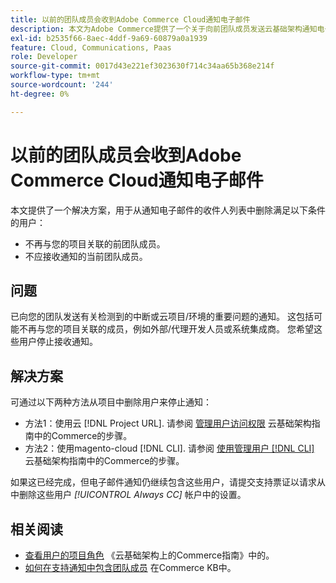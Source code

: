 ```yaml
---
title: 以前的团队成员会收到Adobe Commerce Cloud通知电子邮件
description: 本文为Adobe Commerce提供了一个关于向前团队成员发送云基础架构通知电子邮件的解决方案。
exl-id: b2535f66-8aec-4ddf-9a69-60879a0a1939
feature: Cloud, Communications, Paas
role: Developer
source-git-commit: 0017d43e221ef3023630f714c34aa65b368e214f
workflow-type: tm+mt
source-wordcount: '244'
ht-degree: 0%

---
```


# 以前的团队成员会收到Adobe Commerce Cloud通知电子邮件

本文提供了一个解决方案，用于从通知电子邮件的收件人列表中删除满足以下条件的用户：
* 不再与您的项目关联的前团队成员。
* 不应接收通知的当前团队成员。

## 问题

已向您的团队发送有关检测到的中断或云项目/环境的重要问题的通知。 这包括可能不再与您的项目关联的成员，例如外部/代理开发人员或系统集成商。 您希望这些用户停止接收通知。

## 解决方案

可通过以下两种方法从项目中删除用户来停止通知：

* 方法1：使用云 [!DNL Project URL]. 请参阅 [管理用户访问权限](https://experienceleague.adobe.com/docs/commerce-cloud-service/user-guide/project/user-access.html) 云基础架构指南中的Commerce的步骤。
* 方法2：使用magento-cloud [!DNL CLI]. 请参阅 [使用管理用户 [!DNL CLI]](https://experienceleague.adobe.com/docs/commerce-cloud-service/user-guide/project/user-access.html#manage-users-with-the-cli) 云基础架构指南中的Commerce的步骤。

如果这已经完成，但电子邮件通知仍继续包含这些用户，请提交支持票证以请求从中删除这些用户 *[!UICONTROL Always CC]* 帐户中的设置。

## 相关阅读

* [查看用户的项目角色](https://experienceleague.adobe.com/docs/commerce-cloud-service/user-guide/project/user-access.html#view-a-user的project-role) 《云基础架构上的Commerce指南》中的。
* [如何在支持通知中包含团队成员](https://experienceleague.adobe.com/docs/commerce-knowledge-base/kb/how-to/how-to-include-a-team-member-in-support-notifications.html) 在Commerce KB中。
